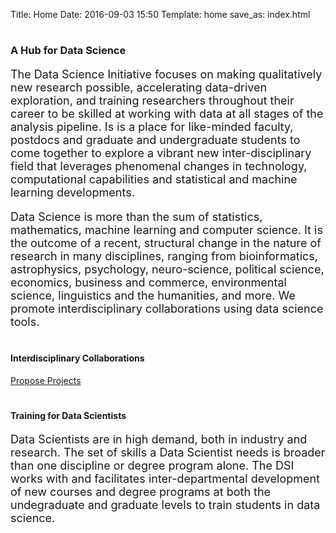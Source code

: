 Title: Home
Date: 2016-09-03 15:50
Template: home
save_as: index.html

<div class="row jumbotron">
  <div class="col-sm-6 text-center">
    <h1><span class="glyphicon glyphicon-home"></span></h1>
		<h3>A Hub for Data Science</h3>
	</div>
  <div class="col-sm-6">
    <p style='font-size:18px'>
    The Data Science Initiative focuses on making qualitatively new research
    possible, accelerating data-driven exploration, and training researchers
    throughout their career to be skilled at working with data at all stages of
    the analysis pipeline. Is is a place for like-minded faculty, postdocs and
    graduate and undergraduate students to come together to explore a vibrant
    new inter-disciplinary field that leverages phenomenal changes in
    technology, computational capabilities and statistical and machine learning
    developments.
    </p>
  </div>
</div>

<div class="row jumbotron">
  <div class="col-sm-6">
    <p style='font-size:18px'>
    Data Science is more than the sum of statistics, mathematics, machine
    learning and computer science. It is the outcome of a recent, structural
    change in the nature of research in many disciplines, ranging from
    bioinformatics, astrophysics, psychology, neuro-science, political science,
    economics, business and commerce, environmental science, linguistics and
    the humanities, and more. We promote interdisciplinary collaborations using
    data science tools.
   </p>
  </div>
  <div class="col-sm-6 text-center">
    <h1><span class="glyphicon glyphicon-random"></span></h1>
		<h4>Interdisciplinary Collaborations</h4>
		<a href="pages/main/Collaboration.html"
		 class="btn btn-primary btn-md" role="button">Propose Projects</a>
	</div>
</div>
<div class="row jumbotron">
  <div class="col-sm-6 text-center">
    <h1><span class="glyphicon glyphicon-education"></span></h1>
		<h4>Training for Data Scientists</h4>
	</div>
  <div class="col-sm-6">
     <p style='font-size:18px'>
     Data Scientists are in high demand, both in industry and research.  The
     set of skills a Data Scientist needs is broader than one discipline or
     degree program alone. The DSI works with and facilitates
     inter-departmental development of new courses and degree programs at both
     the undegraduate and graduate levels to train students in data science.
     </p>
  </div>
</div>




